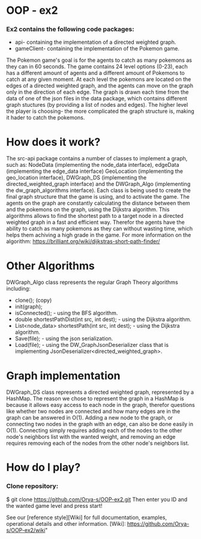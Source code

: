 # OOP - ex2
### Ex2 contains the following code packages:
- api- containing the implementation of a directed weighted graph.
- gameClient- containing the implementation of the Pokemon game.

The Pokemon game's goal is for the agents to catch as many pokemons as they can in 60 seconds. 
The game contains 24 level options (0-23), each has a different amount of agents and a different amount of Pokemons to catch at any given moment.
At each level the pokemons are located on the edges of a directed weighted graph, and the agents can move on the graph only in the direction of each edge.
The graph is drawn each time from the data of one of the json files in the data package, which contains different graph stuctures (by providing a list of nodes and edges).
The higher level the player is choosing- the more complicated the graph structure is, making it hader to catch the pokemons.

# How does it work?
The src-api package contains a number of classes to implement a graph, such as: NodeData (implementing the node_data interface), edgeData (implementing the edge_data interface)
GeoLocation (implementing the geo_location interface), DWGraph_DS (implementing the directed_weighted_graph interface) and the DWGraph_Algo (implementing the dw_graph_algorithms
interface). Each class is being used to create the final graph structure that the game is using, and to activate the game. 
The agents on the graph are constantly calculating the distance between them and the pokemons on the graph, using the Dijkstra algorithm. This algorithms allows to find the
shortest path to a target node in a directed weighted graph in a fast and efficient way. Therefor the agents have the ability to catch as many pokemons as they can without
wasting time, which helps them achiving a high grade in the game.
For more information on the algorithm: https://brilliant.org/wiki/dijkstras-short-path-finder/

# Other Algorithms
DWGraph_Algo class represents the regular Graph Theory algorithms including:
- clone(); (copy)
- init(graph);
- isConnected(); - using the BFS algorithm.
- double shortestPathDist(int src, int dest); - using the Dijkstra algorithm.
- List<node_data> shortestPath(int src, int dest); - using the Dijkstra algorithm.
- Save(file); - using the json serialization.
- Load(file); - using the DW_GraphJsonDeserializer class that is implementing JsonDeserializer<directed_weighted_graph>.

# Graph implementation
DWGraph_DS class represents a directed weighted graph, represented by a HashMap.
The reason we chose to represent the graph in a HashMap is because it allows easy access to each node in the graph, therefor questions like whether two nodes are connected 
and how many edges are in the graph can be answered in O(1). Adding a new node to the graph, or connecting two nodes in the graph with an edge, can also be done easily in O(1). 
Connecting simply requires adding each of the nodes to the other node's neighbors list with the wanted weight, and removing an edge requires removing each of the nodes from 
the other node's neighbors list. 

# How do I play?
### Clone repository:
$ git clone https://github.com/Orya-s/OOP-ex2.git
Then enter you ID and the wanted game level and press start!


See our [reference style][Wiki] for full documentation, examples, operational details and other information.
[Wiki]: https://github.com/Orya-s/OOP-ex2/wiki"


